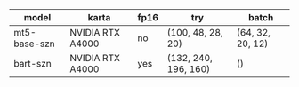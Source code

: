 model | karta | fp16 | try | batch
------|-------|------|-----|-------|
mt5-base-szn | NVIDIA RTX A4000 | no | (100, 48, 28, 20) | (64, 32, 20, 12)
bart-szn | NVIDIA RTX A4000 | yes | (132, 240, 196, 160) | ()